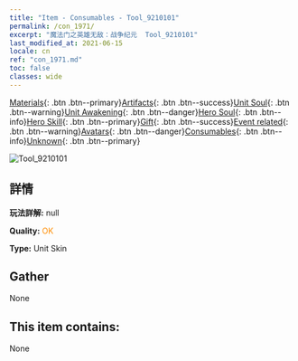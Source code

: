```yaml
---
title: "Item - Consumables - Tool_9210101"
permalink: /con_1971/
excerpt: "魔法门之英雄无敌：战争纪元  Tool_9210101"
last_modified_at: 2021-06-15
locale: cn
ref: "con_1971.md"
toc: false
classes: wide
---
```

 [Materials](/ItemsCN/){: .btn .btn--primary}[Artifacts](/ItemsCN/Artifacts/){: .btn .btn--success}[Unit Soul](/ItemsCN/UnitSoul/){: .btn .btn--warning}[Unit Awakening](/ItemsCN/UnitAwakening/){: .btn .btn--danger}[Hero Soul](/ItemsCN/HeroSoul/){: .btn .btn--info}[Hero Skill](/ItemsCN/HeroSkill/){: .btn .btn--primary}[Gift](/ItemsCN/Gift/){: .btn .btn--success}[Event related](/ItemsCN/Events/){: .btn .btn--warning}[Avatars](/ItemsCN/Avatars/){: .btn .btn--danger}[Consumables](/ItemsCN/Consumables/){: .btn .btn--info}[Unknown](/ItemsCN/Unknown/){: .btn .btn--primary}

 ![Tool_9210101](/images/h/h_Xeron3.jpg)

## 詳情
 **玩法詳解:** null

 **Quality:** <span style="color: #FF8C00">OK</span>

 **Type:** Unit Skin

## Gather

  None

## This item contains:

  None

